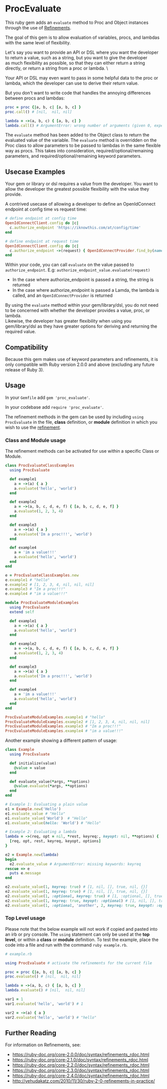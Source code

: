 # ProcEvaluate

This ruby gem adds an `evaluate` method to Proc and Object instances through the use of [Refinements][1].

The goal of this gem is to allow evaluation of variables, procs, and lambdas with the same level of flexibility.

Let's say you want to provide an API or DSL where you want the developer to return a value, such as a string, but you want to give the developer \
as much flexibility as possible, so that they can either return a string directly, or return a string from a proc or lambda. \

Your API or DSL may even want to pass in some helpful data to the proc or lambda, which the developer can use to derive their return value.  

But you don't want to write code that handles the annoying differences between procs and lambdas:

```ruby
proc = proc {|a, b, c| [a, b, c] }
proc.call() # [nil,  nil, nil]

lambda = ->(a, b, c) { [a, b, c] }
lambda.call() # ArgumentError: wrong number of arguments (given 0, expected 3)
```

The `evaluate` method has been added to the Object class to return the evaluated value of the variable.
The `evaluate` method is overridden on the Proc class to allow parameters to be passed to lambdas in the same flexible way as procs.
This takes into consideration, required/optional/remaining parameters, and required/optional/remaining keyword parameters.

## Usecase Examples

Your gem or library or dsl requires a value from the developer.
You want to allow the developer the greatest possible flexibility with the value they provide.

A contrived usecase of allowing a developer to define an OpenIdConnect endpoint at config time vs request time:

```ruby
# define endpoint at config time
OpenIdConnectClient.config do |c|
  c.authorize_endpoint 'https://iknowthis.com/at/config/time'
end

# define endpoint at request time
OpenIdConnectClient.config do |c|
  c.authorize_endpoint ->(request) { OpenIdConnectProvider.find_by(name: request.params['provider_name']) }
end
```

Within your code, you can call `evaluate` on the value passed to `authorize_endpoint`.  E.g: `authorize_endpoint_value.evaluate(request)`
* In the case where authorize_endpoint is passed a string, the string is returned
* In the case where authorize_endpoint is passed a Lamda, the lambda is called, and an `OpenIdConnectProvider` is returned

By using the `evaluate` method within your gem/library/dsl, you do not need to be concerned with whether the developer provides a value, proc, or lambda. \
Likewise, the developer has greater flexibility when using you gem/library/dsl as they have greater options for deriving and returning the required value.

## Compatibility

Because this gem makes use of keyword parameters and refinements, it is only compatible with Ruby version 2.0.0 and above (excluding any future release of Ruby 3).

## Usage

In your `Gemfile` add `gem 'proc_evaluate'`.

In your codebase add `require 'proc_evaluate'`.

The refinement methods in the gem can be used by including `using ProcEvaluate` in the file, **class** definition, or **module** definition in which you wish to use the [refinement][1].

### Class and Module usage

The refinement methods can be activated for use within a specific Class or Module.

```ruby
class ProcEvaluateClassExamples
  using ProcEvaluate

  def example1
    a = ->(a) { a }
    a.evaluate('hello', 'world')
  end

  def example2
    a = ->(a, b, c, d, e, f) { [a, b, c, d, e, f] }
    a.evaluate(1, 2, 3, 4)
  end

  def example3
    a = ->(a) { a }
    a.evaluate('Im a proc!!!', 'world')
  end

  def example4
    a = 'im a value!!!'
    a.evaluate('hello', 'world')
  end
end

e = ProcEvaluateClassExamples.new
e.example1 # "hello"
e.example2 # [1, 2, 3, 4, nil, nil, nil]
e.example3 # "Im a proc!!!"
e.example4 # "im a value!!!"

module ProcEvaluateModuleExamples
  using ProcEvaluate
  extend self

  def example1
    a = ->(a) { a }
    a.evaluate('hello', 'world')
  end

  def example2
    a = ->(a, b, c, d, e, f) { [a, b, c, d, e, f] }
    a.evaluate(1, 2, 3, 4)
  end

  def example3
    a = ->(a) { a }
    a.evaluate('Im a proc!!!', 'world')
  end

  def example4
    a = 'im a value!!!'
    a.evaluate('hello', 'world')
  end
end

ProcEvaluateModuleExamples.example1 # "hello"
ProcEvaluateModuleExamples.example2 # [1, 2, 3, 4, nil, nil, nil]
ProcEvaluateModuleExamples.example3 # "Im a proc!!!"
ProcEvaluateModuleExamples.example4 # "im a value!!!"
```

Another example showing a different pattern of usage:

```ruby
class Example
  using ProcEvaluate

  def initialize(value)
    @value = value
  end

  def evaluate_value(*args, **options)
    @value.evaluate(*args, **options)
  end
end

# Example 1: Evaluating a plain value
e1 = Example.new('Hello')
e1.evaluate_value # "Hello"
e1.evaluate_value('World')  # "Hello"
e1.evaluate_value(hello: 'World') # "Hello"

# Example 2: Evaluating a lambda
lambda = ->(req, opt = nil, *rest, keyreq:, keyopt: nil, **options) {
  [req, opt, rest, keyreq, keyopt, options]
}

e2 = Example.new(lambda)
begin
  e2.evaluate_value # ArgumentError: missing keywords: keyreq
rescue => e
  puts e.message
end

e2.evaluate_value(1, keyreq: true) # [1, nil, [], true, nil, {}]
e2.evaluate_value(1, keyreq: true) # [1, nil, [], true, nil, {}]
e2.evaluate_value(1, :optional, keyreq: true) # [1, :optional, [], true, nil, {}]
e2.evaluate_value(1, keyreq: true, keyopt: :optional) # [1, nil, [], true, :optional, {}]
e2.evaluate_value(1, :optional, 'another', 2, keyreq: true, keyopt: :optional, my_key: 'Hello World') # [1, :optional, ["another", 2], true, :optional, {:my_key=>"Hello World"}]
```

### Top Level usage

Please note that the below example will not work if copied and pasted into an irb or pry console.
The `using` statement can only be used at the **top level**, or within a **class** or **module** definition.
To test the example, place the code into a file and run with the command `ruby example.rb`.

```ruby
# example.rb

using ProcEvaluate # activate the refinements for the current file

proc = proc {|a, b, c| [a, b, c] }
proc.evaluate() # [nil,  nil, nil]

lambda = ->(a, b, c) { [a, b, c] }
lambda.evaluate() # [nil,  nil, nil]

var1 = 1
var1.evaluate('hello', 'world') # 1

var2 = ->(a) { a }
var2.evaluate('hello', 'world') # "hello"
```

## Further Reading

For information on Refinements, see:
- https://ruby-doc.org/core-2.0.0/doc/syntax/refinements_rdoc.html
- https://ruby-doc.org/core-2.1.0/doc/syntax/refinements_rdoc.html
- https://ruby-doc.org/core-2.2.0/doc/syntax/refinements_rdoc.html
- https://ruby-doc.org/core-2.3.0/doc/syntax/refinements_rdoc.html
- https://ruby-doc.org/core-2.4.0/doc/syntax/refinements_rdoc.html
- http://yehudakatz.com/2010/11/30/ruby-2-0-refinements-in-practice/

[1]: https://ruby-doc.org/core-2.4.0/doc/syntax/refinements_rdoc.html
